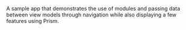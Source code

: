 A sample app that demonstrates the use of modules and passing data between view models through navigation while also displaying a few features using Prism.

